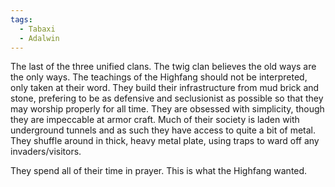 ```yaml
---
tags:
  - Tabaxi
  - Adalwin
---
```

The last of the three unified clans. The twig clan believes the old ways are the only ways. The teachings of the Highfang should not be interpreted, only taken at their word. They build their infrastructure from mud brick and stone, prefering to be as defensive and seclusionist as possible so that they may worship properly for all time. They are obsessed with simplicity, though they are impeccable at armor craft. Much of their society is laden with underground tunnels and as such they have access to quite a bit of metal. They shuffle around in thick, heavy metal plate, using traps to ward off any invaders/visitors.

They spend all of their time in prayer. This is what the Highfang wanted.